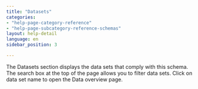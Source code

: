 ```yaml
---
title: "Datasets"
categories:
- "help-page-category-reference"
- "help-page-subcategory-reference-schemas"
layout: help-detail
language: en
sidebar_position: 3

---
```


The Datasets section displays the data sets that comply with this schema. The search box at the top of the page allows you to filter data sets. Click on data set name to open the Data overview page.
